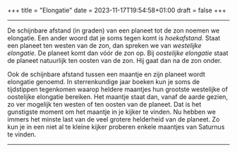 +++
title = "Elongatie"
date = 2023-11-17T19:54:58+01:00
draft = false
+++

---
De schijnbare afstand (in graden) van een planeet tot de zon noemen we
elongatie. Een ander woord dat je soms tegen komt is *hoekafstand.*
Staat een planeet ten westen van de zon, dan spreken we van *westelijke
elongatie*. De planeet komt dan vóór de zon op. Bij *oostelijke
elongatie* staat de planeet natuurlijk ten oosten van de zon. Hij gaat
dan na de zon onder.

Ook de schijnbare afstand tussen een maantje en zijn planeet wordt
elongatie genoemd. In sterrenkundige jaar boeken kun je soms de
tijdstippen tegenkomen waarop heldere maantjes hun grootste westelijke
of oostelijke elongatie bereiken. Het maantje staat dan, vanaf de aarde
gezien, zo ver mogelijk ten westen of ten oosten van de planeet. Dat is
het gunstigste moment om het maantje in je kijker te vinden. Nu hebben
we immers het minste last van de veel grotere helderheid van de planeet.
Zo kun je in een niet al te kleine kijker proberen enkele maantjes van
Saturnus te vinden.

---
